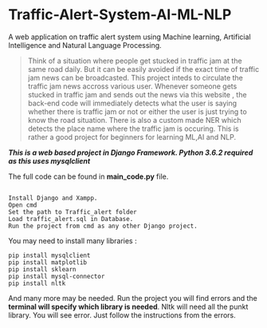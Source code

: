 # Traffic-Alert-System-AI-ML-NLP
A web application on traffic alert system using Machine learning, Artificial Intelligence and Natural Language Processing.

  >Think of a situation where people get stucked in traffic jam at the same road daily. But it can be easily avoided if the exact time of traffic jam news can be broadcasted. This project  inteds to circulate the traffic jam news accross various user. Whenever someone gets stucked in traffic jam and sends out the news via this website , the back-end code will immediately detects what the user is saying whether there is traffic jam or not or either the user is just trying to know the road situation. There is also a custom made NER which detects the place name where the traffic jam is occuring. This is rather a good project for beginners for learning ML,AI and NLP.

***This is a web based project in Django Framework. Python 3.6.2 required as this uses mysqlclient***

The full code can be found in **main_code.py** file.

```

Install Django and Xampp.
Open cmd 
Set the path to Traffic_alert folder
Load traffic_alert.sql in Database.
Run the project from cmd as any other Django project.
```


You may need to install many libraries :

```
pip install mysqlclient
pip install matplotlib
pip install sklearn
pip install mysql-connector
pip install nltk
```


And many more may be needed. Run the project you will find errors and the **terminal will specify which library is needed**.
Nltk will need all the punkt library. You will see error. Just follow the instructions from the errors.
